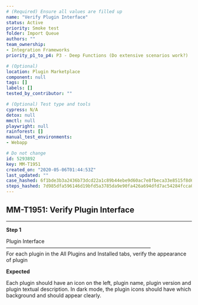 ```yaml
---
# (Required) Ensure all values are filled up
name: "Verify Plugin Interface"
status: Active
priority: Smoke test
folder: Import Queue
authors: ""
team_ownership:
- Integration Frameworks
priority_p1_to_p4: P3 - Deep Functions (Do extensive scenarios work?)

# (Optional)
location: Plugin Marketplace
component: null
tags: []
labels: []
tested_by_contributor: ""

# (Optional) Test type and tools
cypress: N/A
detox: null
mmctl: null
playwright: null
rainforest: []
manual_test_environments:
- Webapp

# Do not change
id: 5293892
key: MM-T1951
created_on: "2020-05-06T01:44:53Z"
last_updated: ""
case_hashed: 6f1bde3b3a2436b73dcd22a1c89b44ebe9d60ac7e8fbeca33e8515f8d6a198be2fc3812e22e68bc136bfe6efeb66e26e
steps_hashed: 7d985dfa596146d19bfd5a3785da9e90fa426a694dfd7ac54284fcca0eb4fa410c5b45cc7a83da9560bf8d97dea8c12c
---
```


<!-- (Auto-generated) Based on frontmatter's "key" and "name" -->

## MM-T1951: Verify Plugin Interface

---

**Step 1**

Plugin Interface\
————————————————————————————\
For each plugin in the All Plugins and Installed tabs, verify the appearance of plugin

**Expected**

Each plugin should have an icon on the left, plugin name, plugin version and plugin textual description. In dark mode, the plugin icons should have which background and should appear clearly.
